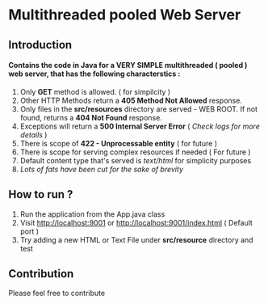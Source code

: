 # Multithreaded pooled Web Server

## Introduction
#### Contains the code in Java for a VERY SIMPLE multithreaded ( pooled ) web server, that has the following characterstics : 
1. Only **GET** method is allowed. ( for simpilcity )
2. Other HTTP Methods return a **405 Method Not Allowed** response.
3. Only files in the **src/resources** directory are served - WEB ROOT. If not found, returns a **404 Not Found** response.
4. Exceptions will return a **500 Internal Server Error** ( _Check logs for more details_ )
5. There is scope of **422 - Unprocessable entity** ( for future )
6. There is scope for serving complex resources if needed ( For future )
7. Default content type that's served is _text/html_ for simplicity purposes
8. _Lots of fats have been cut for the sake of brevity_

## How to run ?
1. Run the application from the App.java class
2. Visit [http://localhost:9001](http://localhost:9001) or [http://localhost:9001/index.html](http://localhost:9001/index.html) ( Default port )
3. Try adding a new HTML or Text File under **src/resource** directory and test

## Contribution
Please feel free to contribute
